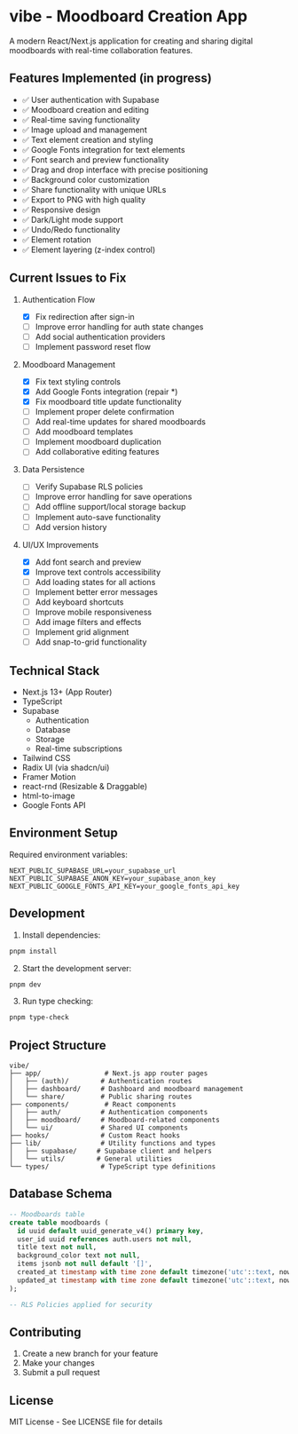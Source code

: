 # vibe - Moodboard Creation App

A modern React/Next.js application for creating and sharing digital moodboards with real-time collaboration features.

## Features Implemented (in progress)

- ✅ User authentication with Supabase
- ✅ Moodboard creation and editing
- ✅ Real-time saving functionality
- ✅ Image upload and management
- ✅ Text element creation and styling
- ✅ Google Fonts integration for text elements
- ✅ Font search and preview functionality
- ✅ Drag and drop interface with precise positioning
- ✅ Background color customization
- ✅ Share functionality with unique URLs
- ✅ Export to PNG with high quality
- ✅ Responsive design
- ✅ Dark/Light mode support
- ✅ Undo/Redo functionality
- ✅ Element rotation
- ✅ Element layering (z-index control)

## Current Issues to Fix

1. Authentication Flow

   - [x] Fix redirection after sign-in
   - [ ] Improve error handling for auth state changes
   - [ ] Add social authentication providers
   - [ ] Implement password reset flow

2. Moodboard Management

   - [x] Fix text styling controls
   - [x] Add Google Fonts integration (repair \*)
   - [x] Fix moodboard title update functionality
   - [ ] Implement proper delete confirmation
   - [ ] Add real-time updates for shared moodboards
   - [ ] Add moodboard templates
   - [ ] Implement moodboard duplication
   - [ ] Add collaborative editing features

3. Data Persistence

   - [ ] Verify Supabase RLS policies
   - [ ] Improve error handling for save operations
   - [ ] Add offline support/local storage backup
   - [ ] Implement auto-save functionality
   - [ ] Add version history

4. UI/UX Improvements
   - [x] Add font search and preview
   - [x] Improve text controls accessibility
   - [ ] Add loading states for all actions
   - [ ] Implement better error messages
   - [ ] Add keyboard shortcuts
   - [ ] Improve mobile responsiveness
   - [ ] Add image filters and effects
   - [ ] Implement grid alignment
   - [ ] Add snap-to-grid functionality

## Technical Stack

- Next.js 13+ (App Router)
- TypeScript
- Supabase
  - Authentication
  - Database
  - Storage
  - Real-time subscriptions
- Tailwind CSS
- Radix UI (via shadcn/ui)
- Framer Motion
- react-rnd (Resizable & Draggable)
- html-to-image
- Google Fonts API

## Environment Setup

Required environment variables:

```env
NEXT_PUBLIC_SUPABASE_URL=your_supabase_url
NEXT_PUBLIC_SUPABASE_ANON_KEY=your_supabase_anon_key
NEXT_PUBLIC_GOOGLE_FONTS_API_KEY=your_google_fonts_api_key
```

## Development

1. Install dependencies:

```bash
pnpm install
```

2. Start the development server:

```bash
pnpm dev
```

3. Run type checking:

```bash
pnpm type-check
```

## Project Structure

```
vibe/
├── app/                # Next.js app router pages
│   ├── (auth)/        # Authentication routes
│   ├── dashboard/     # Dashboard and moodboard management
│   └── share/         # Public sharing routes
├── components/         # React components
│   ├── auth/          # Authentication components
│   ├── moodboard/     # Moodboard-related components
│   └── ui/            # Shared UI components
├── hooks/             # Custom React hooks
├── lib/               # Utility functions and types
│   ├── supabase/     # Supabase client and helpers
│   └── utils/        # General utilities
└── types/             # TypeScript type definitions
```

## Database Schema

```sql
-- Moodboards table
create table moodboards (
  id uuid default uuid_generate_v4() primary key,
  user_id uuid references auth.users not null,
  title text not null,
  background_color text not null,
  items jsonb not null default '[]',
  created_at timestamp with time zone default timezone('utc'::text, now()) not null,
  updated_at timestamp with time zone default timezone('utc'::text, now()) not null
);

-- RLS Policies applied for security
```

## Contributing

1. Create a new branch for your feature
2. Make your changes
3. Submit a pull request

## License

MIT License - See LICENSE file for details
